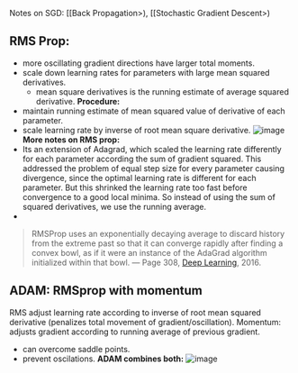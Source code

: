 Notes on SGD: [[Back Propagation>), [[Stochastic Gradient Descent>)



## RMS Prop:
- more oscillating gradient directions have larger total moments.
- scale down learning rates for parameters with large mean squared derivatives.
    - mean square derivatives is the running estimate of average squared derivative.
**Procedure:**
- maintain running estimate of mean squared value of derivative of each parameter.
- scale learning rate by inverse of root mean square derivative.
![image](<Pasted image 20240530213855.png>)
**More notes on RMS prop:**
- Its an extension of Adagrad, which scaled the learning rate differently for each parameter according the sum of gradient squared. This addressed the problem of equal step size for every parameter causing divergence, since the optimal learning rate is different for each parameter. But this shrinked the learning rate too fast before convergence to a good local minima. So instead of using the sum of squared derivatives, we use the running average.
-
> RMSProp uses an exponentially decaying average to discard history from the extreme past so that it can converge rapidly after finding a convex bowl, as if it were an instance of the AdaGrad algorithm initialized within that bowl. — Page 308, [Deep Learning](https://amzn.to/3qSk3C2), 2016.


## ADAM: RMSprop with momentum

RMS adjust learning rate according to inverse of root mean squared derivative (penalizes total movement of gradient/oscillation).
Momentum: adjusts gradient according to running average of previous gradient.
- can overcome saddle points.
- prevent oscilations.
**ADAM combines both:**
![image](<Pasted image 20240530221151.png>)
